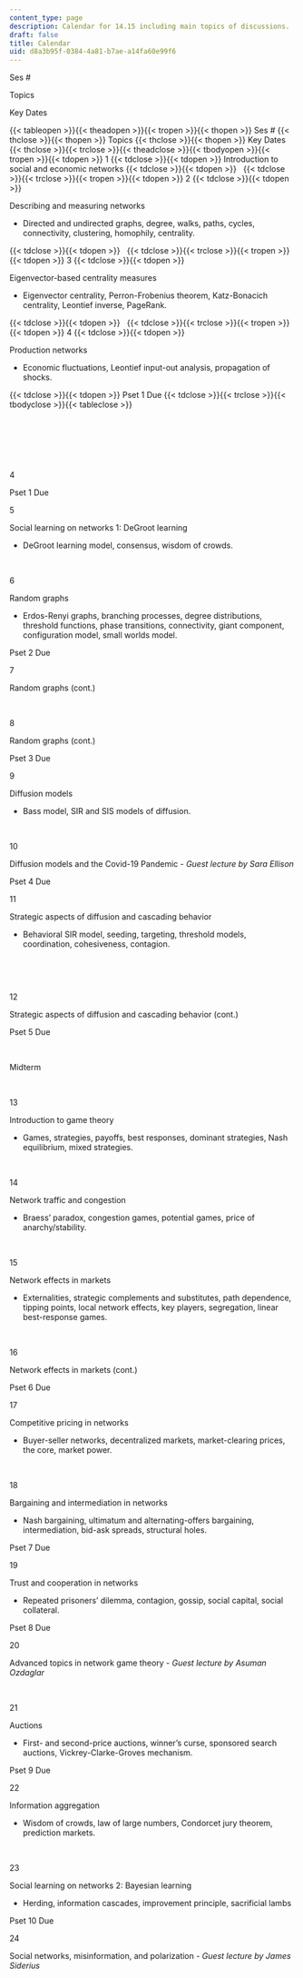 ```yaml
---
content_type: page
description: Calendar for 14.15 including main topics of discussions.
draft: false
title: Calendar
uid: d8a3b95f-0384-4a81-b7ae-a14fa60e99f6
---
```

Ses #

Topics

Key Dates

{{< tableopen >}}{{< theadopen >}}{{< tropen >}}{{< thopen >}}
Ses #
{{< thclose >}}{{< thopen >}}
Topics
{{< thclose >}}{{< thopen >}}
Key Dates
{{< thclose >}}{{< trclose >}}{{< theadclose >}}{{< tbodyopen >}}{{< tropen >}}{{< tdopen >}}
1
{{< tdclose >}}{{< tdopen >}}
Introduction to social and economic networks
{{< tdclose >}}{{< tdopen >}}
 
{{< tdclose >}}{{< trclose >}}{{< tropen >}}{{< tdopen >}}
2
{{< tdclose >}}{{< tdopen >}}

Describing and measuring networks 

- Directed and undirected graphs, degree, walks, paths, cycles, connectivity, clustering, homophily, centrality. 

{{< tdclose >}}{{< tdopen >}}
 
{{< tdclose >}}{{< trclose >}}{{< tropen >}}{{< tdopen >}}
3
{{< tdclose >}}{{< tdopen >}}

Eigenvector-based centrality measures 

- Eigenvector centrality, Perron-Frobenius theorem, Katz-Bonacich centrality, Leontief inverse, PageRank. 

{{< tdclose >}}{{< tdopen >}}
 
{{< tdclose >}}{{< trclose >}}{{< tropen >}}{{< tdopen >}}
4
{{< tdclose >}}{{< tdopen >}}

Production networks 

- Economic fluctuations, Leontief input-out analysis, propagation of shocks.

{{< tdclose >}}{{< tdopen >}}
Pset 1 Due
{{< tdclose >}}{{< trclose >}}{{< tbodyclose >}}{{< tableclose >}}

 

 

 

4

Pset 1 Due

5

Social learning on networks 1: DeGroot learning 

- DeGroot learning model, consensus, wisdom of crowds.

 

6

Random graphs

- Erdos-Renyi graphs, branching processes, degree distributions, threshold functions, phase transitions, connectivity, giant component, configuration model, small worlds model. 

Pset 2 Due

7

Random graphs (cont.)

 

8

Random graphs (cont.)

Pset 3 Due

9

Diffusion models 

- Bass model, SIR and SIS models of diffusion.

 

10

Diffusion models and the Covid-19 Pandemic - *Guest lecture by Sara Ellison*

Pset 4 Due

11

Strategic aspects of diffusion and cascading behavior 

- Behavioral SIR model, seeding, targeting, threshold models, coordination, cohesiveness, contagion.

 

 

12

Strategic aspects of diffusion and cascading behavior (cont.)

Pset 5 Due

 

Midterm

 

13

Introduction to game theory 

- Games, strategies, payoffs, best responses, dominant strategies, Nash equilibrium, mixed strategies.

 

14

Network traffic and congestion 

- Braess’ paradox, congestion games, potential games, price of anarchy/stability.

 

15

Network effects in markets 

- Externalities, strategic complements and substitutes, path dependence, tipping points, local network effects, key players, segregation, linear best-response games.

 

16

Network effects in markets (cont.)

Pset 6 Due

17

Competitive pricing in networks 

- Buyer-seller networks, decentralized markets, market-clearing prices, the core, market power.

 

18

Bargaining and intermediation in networks 

- Nash bargaining, ultimatum and alternating-offers bargaining, intermediation, bid-ask spreads, structural holes.

Pset 7 Due

19

Trust and cooperation in networks 

- Repeated prisoners’ dilemma, contagion, gossip, social capital, social collateral.

Pset 8 Due

20

Advanced topics in network game theory - *Guest lecture by Asuman Ozdaglar*

 

21

Auctions 

- First- and second-price auctions, winner’s curse, sponsored search auctions, Vickrey-Clarke-Groves mechanism.

Pset 9 Due

22

Information aggregation 

- Wisdom of crowds, law of large numbers, Condorcet jury theorem, prediction markets.

 

23

Social learning on networks 2: Bayesian learning 

- Herding, information cascades, improvement principle, sacrificial lambs 

Pset 10 Due

24

Social networks, misinformation, and polarization - *Guest lecture by James Siderius*